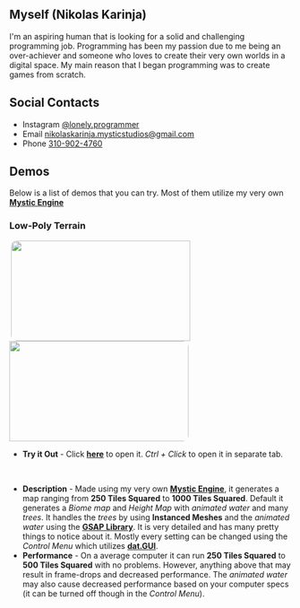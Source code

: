 ## Myself (Nikolas Karinja)

I'm an aspiring human that is looking for a solid and challenging programming job. Programming has been my passion due to me being an over-achiever and someone who loves to create their very own worlds in a digital space. My main reason that I began programming was to create games from scratch.

## Social Contacts

- Instagram [@lonely.programmer](https://www.instagram.com/lonely.programmer)
- Email [nikolaskarinja.mysticstudios@gmail.com](mailto:nikolaskarinja.mysticstudios@gmail.com)
- Phone [310-902-4760](tel:3109024760)

## Demos

Below is a list of demos that you can try. Most of them utilize my very own **[Mystic Engine](https://github.com/gearshiftstudios/mystic-engine)**

### Low-Poly Terrain
<div>
  	<img src="https://gearshiftstudios.github.io/mystic-engine/src/engine/examples/terrain/assets/screenshot.9.png" width="320" height="179" style="display: inline; border-radius: 10px 0px 0px 10px; margin-left: 2.5px; padding: 0;" />
    <img src="https://gearshiftstudios.github.io/mystic-engine/src/engine/examples/terrain/assets/screenshot.7.png" width="320" height="179" style="display: inline; border-radius: 0px 10px 10px 0px; margin: 0; padding: 0;" />
</div>

- **Try it Out** - Click **[here](https://gearshiftstudios.github.io/mystic-engine/src/engine/examples/terrain/renderer.html)** to open it. _Ctrl + Click_ to open it in separate tab.
<br>

- **Description** - Made using my very own **[Mystic Engine](https://github.com/gearshiftstudios/mystic-engine)**, it generates a map ranging from **250 Tiles Squared** to **1000 Tiles Squared**. Default it generates a _Biome map_ and _Height Map_ with _animated water_ and many _trees_. It handles the _trees_ by using **Instanced Meshes** and the _animated water_ using the **[GSAP Library](https://greensock.com/)**. It is very detailed and has many pretty things to notice about it. Mostly every setting can be changed using the _Control Menu_ which utilizes **[dat.GUI](https://github.com/dataarts/dat.gui)**.
- **Performance** - On a average computer it can run **250 Tiles Squared** to **500 Tiles Squared** with no problems. However, anything above that may result in frame-drops and decreased performance. The _animated water_ may also cause decreased performance based on your computer specs (it can be turned off though in the _Control Menu_).   

